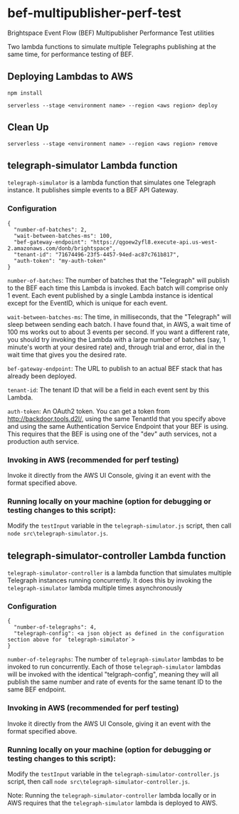 # bef-multipublisher-perf-test
Brightspace Event Flow (BEF) Multipublisher Performance Test utilities

Two lambda functions to simulate multiple Telegraphs publishing at the same time, for performance testing of BEF.

## Deploying Lambdas to AWS
`npm install`

`serverless --stage <environment name> --region <aws region> deploy`

## Clean Up
`serverless --stage <environment name> --region <aws region> remove`

## telegraph-simulator Lambda function
`telegraph-simulator` is a lambda function that simulates one Telegraph instance.  It publishes simple events to a BEF API Gateway.

### Configuration
```
{
  "number-of-batches": 2,
  "wait-between-batches-ms": 100,
  "bef-gateway-endpoint": "https://qgoew2yfl8.execute-api.us-west-2.amazonaws.com/donb/brightspace",
  "tenant-id": "71674496-23f5-4457-94ed-ac87c761b817",
  "auth-token": "my-auth-token"
}
```

`number-of-batches`: The number of batches that the "Telegraph" will publish to the BEF each time this Lambda is invoked.  Each batch will comprise only 1 event.  Each event published by a single Lambda instance is identical except for the EventID, which is unique for each event.

`wait-between-batches-ms`: The time, in milliseconds, that the "Telegraph" will sleep between sending each batch.  I have found that, in AWS, a wait time of 100 ms works out to about 3 events per second.  If you want a different rate, you should try invoking the Lambda with a large number of batches (say, 1 minute's worth at your desired rate) and, through trial and error, dial in the wait time that gives you the desired rate.

`bef-gateway-endpoint`: The URL to publish to an actual BEF stack that has already been deployed.

`tenant-id`: The tenant ID that will be a field in each event sent by this Lambda.

`auth-token`: An OAuth2 token.  You can get a token from http://backdoor.tools.d2l/, using the same TenantId that you specify above and using the same Authentication Service Endpoint that your BEF is using.  This requires that the BEF is using one of the "dev" auth services, not a production auth service.

### Invoking in AWS (recommended for perf testing)
Invoke it directly from the AWS UI Console, giving it an event with the format specified above.

### Running locally on your machine (option for debugging or testing changes to this script):
Modify the `testInput` variable in the `telegraph-simulator.js` script, then call `node src\telegraph-simulator.js`.

## telegraph-simulator-controller Lambda function
`telegraph-simulator-controller` is a lambda function that simulates multiple Telegraph instances running concurrently.  It does this by invoking the `telegraph-simulator` lambda multiple times asynchronously

### Configuration
```
{
  "number-of-telegraphs": 4,
  "telegraph-config": <a json object as defined in the configuration section above for `telegraph-simulator`>
}
```

`number-of-telegraphs`: The number of `telegraph-simulator` lambdas to be invoked to run concurrently.  Each of those `telegraph-simulator` lambdas will be invoked with the identical "telgraph-config", meaning they will all publish the same number and rate of events for the same tenant ID to the same BEF endpoint.

### Invoking in AWS (recommended for perf testing)
Invoke it directly from the AWS UI Console, giving it an event with the format specified above.

### Running locally on your machine (option for debugging or testing changes to this script):
Modify the `testInput` variable in the `telegraph-simulator-controller.js` script, then call `node src\telegraph-simulator-controller.js`.

Note: Running the `telegraph-simulator-controller` lambda locally or in AWS requires that the `telegraph-simulator` lambda is deployed to AWS.
